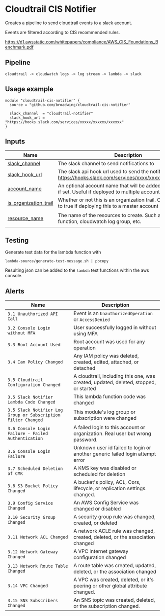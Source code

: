 # Cloudtrail CIS Notifier

Creates a pipeline to send cloudtrail events to a slack account.

Events are filtered according to CIS recommended rules.

https://d1.awsstatic.com/whitepapers/compliance/AWS_CIS_Foundations_Benchmark.pdf

## Pipeline

`cloudtrail -> cloudwatch logs -> log stream -> lambda -> slack`

## Usage example
```hcl
module "cloudtrail-cis-notifier" {
  source = "github.com/broadwing/cloudtrail-cis-notifier"

  slack_channel  = "cloudtrail-notifier"
  slack_hook_url = "https://hooks.slack.com/services/xxxxx/xxxxxx/xxxxxx"
}

```

## Inputs

| Name | Description | Type | Default | Required |
|------|-------------|------|---------|:--------:|
| <a name="input_slack_channel"></a> [slack\_channel](#input\_slack\_channel) | The slack channel to send notifications to | `string` |  | yes |
| <a name="input_slack_hook_url"></a> [slack\_hook\_url](#input\_slack\_hook\_url) | The slack api hook url used to send the notification. (eg https://hooks.slack.com/services/xxxx/xxxx/xxxxxxxxxxxxx) | `string` | | yes |
| <a name="input_account_name"></a> [account\_name](#input\_accoun\_name) | An optional account name that will be added to all messages if set. Useful if deployed to multiple accounts | `string` | `""` | no |
| <a name="input_is_organization_trail"></a> [is\_organization\_trail](#input\_is\_organization\_trail) | Whether or not this is an organization trail. Can only be set to true if deploying this to a master account | `bool` | `false` | no |
| <a name="input_resource_name"></a> [resource\_name](#input\_resource\_name) |The name of the resources to create. Such as the lambda function, cloudwatch log group, etc. | `string` | `cloudtrail-cis-notifier` | no |


## Testing

Generate test data for the lambda function with

`lambda-source/generate-test-message.sh | pbcopy`

Resulting json can be added to the `lambda` test functions within the aws console.

## Alerts
| Name | Description|
| ---- | ----------|
| `3.1 Unauthorized API Call` | Event is an `UnauthorizedOperation` or `AccessDenied`
| `3.2 Console Login without MFA` | User successfully logged in without using MFA
| `3.3 Root Account Used` | Root account was used for any operation
| `3.4 Iam Policy Changed` | Any IAM policy was deleted, created, edited, attached, or detached
| `3.5 Cloudtrail Configuration Changed` | A cloudtrail, including this one, was created, updated, deleted, stopped, or started
| `3.5 Slack Notifier Lambda Code Changed` | This lambda function code was changed
| `3.5 Slack Notifier Log Group or Subscription Filter Changed` | This module's log group or subscription were changed
| `3.6 Console Login Failure - Failed Authentication` | A failed login to this account or organization. Real user but wrong password.
| `3.6 Console Login Failure` | Unknown user id failed to login or another generic failed login attempt error
| `3.7 Scheduled Deletion of CMK` | A KMS key was disabled or scheduled for deletion
| `3.8 S3 Bucket Policy Changed` | A bucket's policy, ACL, Cors, lifecycle, or replication settings changed.
| `3.9 Config Service Changed` | An AWS Config Service was changed or disabled
| `3.10 Security Group Changed` | A security group rule was changed, created, or deleted
| `3.11 Network ACL Changed` | A network ACLE rule was changed, created, deleted, or the association changed
| `3.12 Network Gateway Changed` | A VPC internet gateway configuration changed
| `3.13 Network Route Table Changed` | A route table was created, updated, deleted, or the association changed
| `3.14 VPC Changed` | A VPC was created, deleted, or it's peering or other global attribute changed.
| `3.15 SNS Subscribers Changed` | An SNS topic was created, deleted, or the subscription changed.
